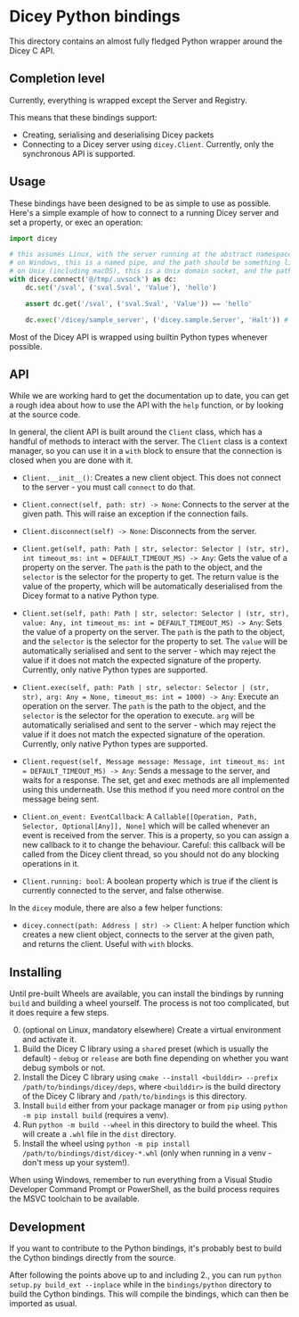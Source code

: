 # Dicey Python bindings

This directory contains an almost fully fledged Python wrapper around the Dicey C API.

## Completion level

Currently, everything is wrapped except the Server and Registry.

This means that these bindings support:

- Creating, serialising and deserialising Dicey packets
- Connecting to a Dicey server using `dicey.Client`. Currently, only the synchronous API is supported.

## Usage

These bindings have been designed to be as simple to use as possible. Here's a simple example of how to connect to a
running Dicey server and set a property, or exec an operation:

```python
import dicey

# this assumes Linux, with the server running at the abstract namespace socket "@/tmp/.uvsock"
# on Windows, this is a named pipe, and the path should be something like r'\\.\pipe\uvsock'
# on Unix (including macOS), this is a Unix domain socket, and the path should be something like "/tmp/.uvsock"
with dicey.connect('@/tmp/.uvsock') as dc:
    dc.set('/sval', ('sval.Sval', 'Value'), 'hello')

    assert dc.get('/sval', ('sval.Sval', 'Value')) == 'hello'

    dc.exec('/dicey/sample_server', ('dicey.sample.Server', 'Halt')) # this will stop the sample server
```

Most of the Dicey API is wrapped using builtin Python types whenever possible.

## API

While we are working hard to get the documentation up to date, you can get a rough idea about how to use the API with the
`help` function, or by looking at the source code.

In general, the client API is built around the `Client` class, which has a handful of methods to interact with the server.
The `Client` class is a context manager, so you can use it in a `with` block to ensure that the connection is closed when
you are done with it.

- `Client.__init__()`:
    Creates a new client object. This does not connect to the server - you must call `connect` to do that.

- `Client.connect(self, path: str) -> None`:
    Connects to the server at the given path. This will raise an exception if the connection fails.

- `Client.disconnect(self) -> None`:
    Disconnects from the server.

- `Client.get(self, path: Path | str, selector: Selector | (str, str), int timeout_ms: int = DEFAULT_TIMEOUT_MS) -> Any`:
    Gets the value of a property on the server. The `path` is the path to the object, and the `selector` is the selector
    for the property to get. The return value is the value of the property, which will be automatically deserialised from
    the Dicey format to a native Python type.

- `Client.set(self, path: Path | str, selector: Selector | (str, str), value: Any, int timeout_ms: int = DEFAULT_TIMEOUT_MS) -> Any`:
    Sets the value of a property on the server. The `path` is the path to the object, and the `selector` is the selector
    for the property to set. The `value` will be automatically serialised and sent to the server - which may reject the
    value if it does not match the expected signature of the property. Currently, only native Python types are supported.

- `Client.exec(self, path: Path | str, selector: Selector | (str, str), arg: Any = None, timeout_ms: int = 1000) -> Any`:
    Execute an operation on the server. The `path` is the path to the object, and the `selector` is the selector for the
    operation to execute. `arg` will be automatically serialised and sent to the server - which may reject the value if
    it does not match the expected signature of the operation. Currently, only native Python types are supported.

- `Client.request(self, Message message: Message, int timeout_ms: int = DEFAULT_TIMEOUT_MS) -> Any`:
    Sends a message to the server, and waits for a response. The set, get and exec methods are all implemented using this
    underneath. Use this method if you need more control on the message being sent.

- `Client.on_event: EventCallback`:
    A `Callable[[Operation, Path, Selector, Optional[Any]], None]` which will be called whenever an event is received from
    the server. This is a property, so you can assign a new callback to it to change the behaviour.
    Careful: this callback will be called from the Dicey client thread, so you should not do any blocking operations in it.

- `Client.running: bool`:
    A boolean property which is true if the client is currently connected to the server, and false otherwise.

In the `dicey` module, there are also a few helper functions:

- `dicey.connect(path: Address | str) -> Client`:
    A helper function which creates a new client object, connects to the server at the given path, and returns the client.
    Useful with `with` blocks.

## Installing

Until pre-built Wheels are available, you can install the bindings by running `build` and building a wheel yourself.
The process is not too complicated, but it does require a few steps.

0. (optional on Linux, mandatory elsewhere) Create a virtual environment and activate it.
1. Build the Dicey C library using a `shared` preset (which is usually the default) - `debug` or `release` are both fine
   depending on whether you want debug symbols or not.
2. Install the Dicey C library using `cmake --install <builddir> --prefix /path/to/bindings/dicey/deps`, where `<builddir>`
   is the build directory of the Dicey C library and `/path/to/bindings` is this directory.
3. Install `build` either from your package manager or from `pip` using `python -m pip install build` (requires a venv).
4. Run `python -m build --wheel` in this directory to build the wheel. This will create a `.whl` file in the `dist`
   directory.
5. Install the wheel using `python -m pip install /path/to/bindings/dist/dicey-*.whl` (only when running in a venv - don't
   mess up your system!).

When using Windows, remember to run everything from a Visual Studio Developer Command Prompt or PowerShell, as the build
process requires the MSVC toolchain to be available.

## Development

If you want to contribute to the Python bindings, it's probably best to build the Cython bindings directly from the
source.

After following the points above up to and including 2., you can run `python setup.py build_ext --inplace` while in the
`bindings/python` directory to build the Cython bindings. This will compile the bindings, which can then be imported as
usual.
